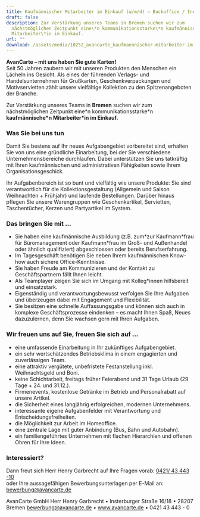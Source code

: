 ```yaml
---
title: Kaufmännischer Mitarbeiter im Einkauf (w/m/d) – Backoffice / Innendienst
draft: false
description: Zur Verstärkung unseres Teams in Bremen suchen wir zum
  nächstmöglichen Zeitpunkt eine\*n kommunikationsstarke\*n kaufmännische\*n
  Mitarbeiter\*in im Einkauf.
url: ""
download: /assets/media/10252_avancarte_kaufmaennischer-mitarbeiter-im-einkauf-w-m-d-backoffice-innendienst_bremen.pdf
---
```

**AvanCarte – mit uns haben Sie gute Karten!**\
Seit 50 Jahren zaubern wir mit unseren Produkten den Menschen ein Lächeln ins Gesicht. Als eines der führenden Verlags- und Handelsunternehmen für Grußkarten, Geschenkverpackungen und Motivservietten zählt unsere vielfältige Kollektion zu den Spitzenangeboten der Branche.

Zur Verstärkung unseres Teams in **Bremen** suchen wir zum nächstmöglichen Zeitpunkt eine\*n kommunikationsstarke\*n **kaufmännische\*n Mitarbeiter\*in im Einkauf.**

### Was Sie bei uns tun

Damit Sie bestens auf Ihr neues Aufgabengebiet vorbereitet sind, erhalten Sie von uns eine gründliche
Einarbeitung, bei der Sie verschiedene Unternehmensbereiche durchlaufen. Dabei unterstützen Sie uns
tatkräftig mit Ihren kaufmännischen und administrativen Fähigkeiten sowie Ihrem Organisationsgeschick.

Ihr Aufgabenbereich ist so bunt und vielfältig wie unsere Produkte: Sie sind verantwortlich für die
Kollektionsgestaltung (Allgemein und Saison Weihnachten + Frühjahr) und laufende Bestellungen. Darüber
hinaus pflegen Sie unsere Warengruppen wie Geschenkartikel, Servietten, Taschentücher, Kerzen und
Partyartikel im System.

### Das bringen Sie mit ...

* Sie haben eine kaufmännische Ausbildung (z.B. zum\*zur Kaufmann\*frau für Büromanagement oder
  Kaufmann*frau im Groß- und Außenhandel oder ähnlich qualifiziert) abgeschlossen oder bereits Berufserfahrung.
* Im Tagesgeschäft benötigen Sie neben Ihrem kaufmännischen Know-how auch sichere Office-Kenntnisse.
* Sie haben Freude am Kommunizieren und der Kontakt zu Geschäftspartnern fällt Ihnen leicht.
* Als Teamplayer zeigen Sie sich im Umgang mit Kolleg*innen hilfsbereit und einsatzstark.
* Eigenständig und verantwortungsbewusst verfolgen Sie Ihre Aufgaben und überzeugen dabei mit Engagement und Flexibilität.
* Sie besitzen eine schnelle Auffassungsgabe und können sich auch in komplexe Geschäftsprozesse eindenken – es macht Ihnen Spaß, Neues dazuzulernen, denn Sie wachsen gern mit Ihren Aufgaben.

### Wir freuen uns auf Sie, freuen Sie sich auf ...

* eine umfassende Einarbeitung in Ihr zukünftiges Aufgabengebiet.
* ein sehr wertschätzendes Betriebsklima in einem engagierten und zuverlässigen Team.
* eine attraktiv vergütete, unbefristete Festanstellung inkl. Weihnachtsgeld und Boni.
* keine Schichtarbeit, freitags früher Feierabend und 31 Tage Urlaub (29 Tage + 24. und 31.12.).
* Firmenevents, kostenlose Getränke im Betrieb und Personalrabatt auf unsere Artikel.
* die Sicherheit eines langjährig erfolgreichen, modernen Unternehmens.
* interessante eigene Aufgabenfelder mit Verantwortung und Entscheidungsfreiheiten.
* die Möglichkeit zur Arbeit im Homeoffice.
* eine zentrale Lage mit guter Anbindung (Bus, Bahn und Autobahn).
* ein familiengeführtes Unternehmen mit flachen Hierarchien und offenen Ohren für Ihre Ideen.

### Interessiert?

Dann freut sich Herr Henry Garbrecht auf Ihre Fragen vorab: [0421/ 43 443 -10](tel:04214344310)\
oder Ihre aussagefähigen Bewerbungsunterlagen per E-Mail an: [bewerbung@avancarte.de](<mailto: bewerbung@avancarte.de>)

AvanCarte GmbH
Herr Henry Garbrecht • Insterburger Straße 16/18 • 28207 Bremen
[bewerbung@avancarte.de](<mailto: bewerbung@avancarte.de>) • www.avancarte.de • 0421 43 443 - 0